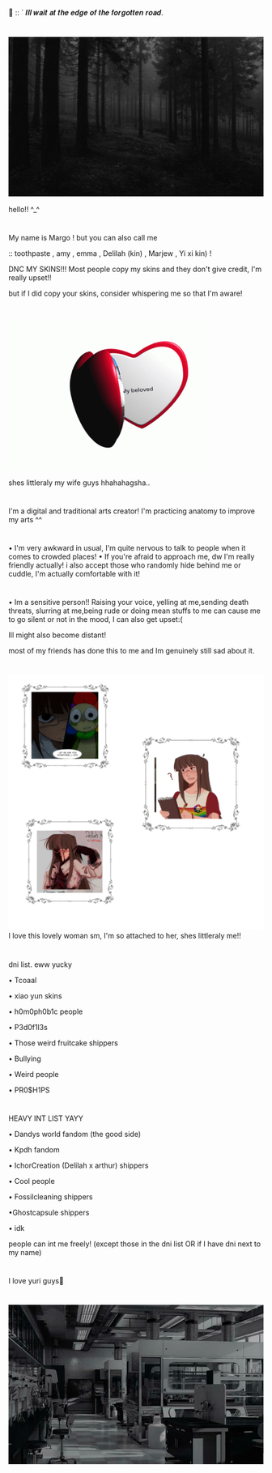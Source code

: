    🔬  ::  ` 𝑰𝒍𝒍 𝒘𝒂𝒊𝒕 𝒂𝒕 𝒕𝒉𝒆 𝒆𝒅𝒈𝒆 𝒐𝒇 𝒕𝒉𝒆 𝒇𝒐𝒓𝒈𝒐𝒕𝒕𝒆𝒏 𝒓𝒐𝒂𝒅. 

#


  ![image alt](https://github.com/LocalScientist/LocalScientist/blob/e862cc621cba9234b2ee4539f6882a1e7d1f505f/24751672d52cac6703a1171d41ee9ad4.jpg) 




hello!! ^_^

#

  My name is Margo ! but you can also call me

  :: toothpaste , amy , emma , Delilah (kin) , Marjew , Yi xi kin) !

  


   DNC MY SKINS!!! Most people copy my skins and they don't give credit, I'm really upset!! 
  
   but if I did copy your skins, consider whispering me so that I'm aware! 

#

     
![image alt](https://github.com/LocalScientist/LocalScientist/blob/fc0bf744b68a42b883010f3280be7c992293f9d6/heart-locket.gif) 


shes littleraly my wife guys hhahahagsha.. 
#


I'm a digital and traditional arts creator! I'm practicing anatomy to improve my arts ^^
#
• I'm very awkward in usual, I'm quite nervous to talk to people when it comes to crowded places!
• If you're afraid to approach me, dw I'm really friendly actually! i also accept those who randomly hide behind me or cuddle, I'm actually comfortable with it! 
#

• Im a sensitive person!! Raising your voice, yelling at me,sending death threats, slurring at me,being rude or doing mean stuffs to me can cause me to go silent or not in the mood, I can also get upset:(

Ill might also become distant!

most of my friends has done this to me and Im genuinely still sad about it.

#

![image alt](https://github.com/LocalScientist/LocalScientist/blob/61c4722768a64920445722fee95864de975f8bfd/Untitled51_20251004135832.png)
I love this lovely woman sm, I'm so attached to her, shes littleraly me!! 

#

   dni list. eww yucky

   • Tcoaal
   
   • xiao yun skins
   
   • h0m0ph0b1c people
   
   • P3d0f1l3s
   
   • Those weird fruitcake shippers
   
   • Bullying
   
   • Weird people
   
   • PR0$H1PS

 #

   HEAVY INT LIST YAYY

   • Dandys world fandom (the good side) 
   
   • Kpdh fandom
   
   • IchorCreation (Delilah x arthur)         shippers
   
   • Cool people
   
   • Fossilcleaning shippers
   
   •Ghostcapsule shippers
   
   • idk

   people can int me freely! (except those in the dni list OR if I have dni next to my name) 
#

  I love yuri guys👭

#




![image alt](https://github.com/LocalScientist/LocalScientist/blob/bef434229abaf9327a527e437ce5e99798f00aac/Untitled48_20251004123344.png)
